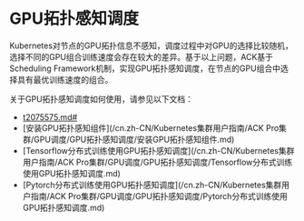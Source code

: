 # GPU拓扑感知调度

Kubernetes对节点的GPU拓扑信息不感知，调度过程中对GPU的选择比较随机，选择不同的GPU组合训练速度会存在较大的差异。基于以上问题，ACK基于Scheduling Framework机制，实现GPU拓扑感知调度，在节点的GPU组合中选择具有最优训练速度的组合。

关于GPU拓扑感知调度如何使用，请参见以下文档：

-   [t2075575.md\#]()
-   [安装GPU拓扑感知组件](/cn.zh-CN/Kubernetes集群用户指南/ACK Pro集群/GPU调度/GPU拓扑感知调度/安装GPU拓扑感知组件.md)
-   [Tensorflow分布式训练使用GPU拓扑感知调度](/cn.zh-CN/Kubernetes集群用户指南/ACK Pro集群/GPU调度/GPU拓扑感知调度/Tensorflow分布式训练使用GPU拓扑感知调度.md)
-   [Pytorch分布式训练使用GPU拓扑感知调度](/cn.zh-CN/Kubernetes集群用户指南/ACK Pro集群/GPU调度/GPU拓扑感知调度/Pytorch分布式训练使用GPU拓扑感知调度.md)

